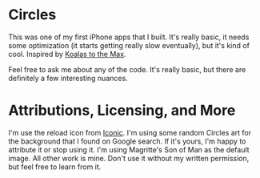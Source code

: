 # Circles

This was one of my first iPhone apps that I built. It's really basic, it needs 
some optimization (it starts getting really slow eventually), but it's kind of 
cool. Inspired by [Koalas to the Max](http://www.koalastothemax.com/).

Feel free to ask me about any of the code. It's really basic, but there are 
definitely a few interesting nuances.

# Attributions, Licensing, and More

I'm use the reload icon from [Iconic](http://somerandomdude.com/work/iconic/). 
I'm using some random Circles art for the background that I found on Google 
search. If it's yours, I'm happy to attribute it or stop using it. I'm using 
Magritte's Son of Man as the default image. All other work is mine. Don't use
it without my written permission, but feel free to learn from it.

